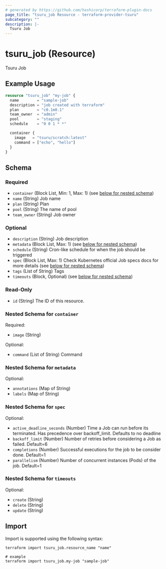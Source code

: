```yaml
---
# generated by https://github.com/hashicorp/terraform-plugin-docs
page_title: "tsuru_job Resource - terraform-provider-tsuru"
subcategory: ""
description: |-
  Tsuru Job
---
```


# tsuru_job (Resource)

Tsuru Job

## Example Usage

```terraform
resource "tsuru_job" "my-job" {
  name        = "sample-job"
  description = "job created with terraform"
  plan        = "c0.1m0.1"
  team_owner  = "admin"
  pool        = "staging"
  schedule    = "0 0 1 * *"

  container {
    image   = "tsuru/scratch:latest"
    command = ["echo", "hello"]
  }
}
```

<!-- schema generated by tfplugindocs -->
## Schema

### Required

- `container` (Block List, Min: 1, Max: 1) (see [below for nested schema](#nestedblock--container))
- `name` (String) Job name
- `plan` (String) Plan
- `pool` (String) The name of pool
- `team_owner` (String) Job owner

### Optional

- `description` (String) Job description
- `metadata` (Block List, Max: 1) (see [below for nested schema](#nestedblock--metadata))
- `schedule` (String) Cron-like schedule for when the job should be triggered
- `spec` (Block List, Max: 1) Check Kubernetes official Job specs docs for more details (see [below for nested schema](#nestedblock--spec))
- `tags` (List of String) Tags
- `timeouts` (Block, Optional) (see [below for nested schema](#nestedblock--timeouts))

### Read-Only

- `id` (String) The ID of this resource.

<a id="nestedblock--container"></a>
### Nested Schema for `container`

Required:

- `image` (String)

Optional:

- `command` (List of String) Command


<a id="nestedblock--metadata"></a>
### Nested Schema for `metadata`

Optional:

- `annotations` (Map of String)
- `labels` (Map of String)


<a id="nestedblock--spec"></a>
### Nested Schema for `spec`

Optional:

- `active_deadline_seconds` (Number) Time a Job can run before its terminated. Has precedence over backoff_limit. Defaults to no deadline
- `backoff_limit` (Number) Number of retries before considering a Job as failed. Default=6
- `completions` (Number) Successful executions for the job to be consider done. Default=1
- `parallelism` (Number) Number of concurrent instances (Pods) of the job. Default=1


<a id="nestedblock--timeouts"></a>
### Nested Schema for `timeouts`

Optional:

- `create` (String)
- `delete` (String)
- `update` (String)

## Import

Import is supported using the following syntax:

```shell
terraform import tsuru_job.resource_name "name"

# example
terraform import tsuru_job.my-job "sample-job"
```
